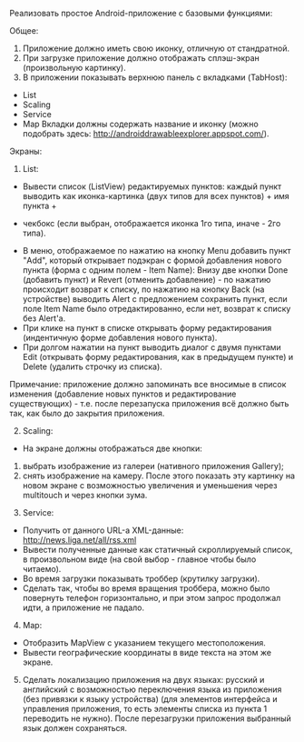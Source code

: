 ﻿Реализовать простое Android-приложение с базовыми функциями:

Общее:
1. Приложение должно иметь свою иконку, отличную от стандратной.
2. При загрузке приложение должно отображать сплэш-экран (произвольную картинку).
4. В приложении показывать верхнюю панель с вкладками (TabHost):
- List
- Scaling
- Service
- Map
Вкладки должны содержать название и иконку (можно подобрать здесь: http://androiddrawableexplorer.appspot.com/).

Экраны:
1. List:
- Вывести список (ListView) редактируемых пунктов: каждый пункт выводить как иконка-картинка (двух типов для всех пунктов) + имя пункта +
+ чекбокс (если выбран, отображается иконка 1го типа, иначе - 2го типа).
- В меню, отображаемое по нажатию на кнопку Menu добавить пункт "Add", который открывает подэкран с формой добавления нового пункта 
(форма с одним полем - Item Name): Внизу две кнопки Done (добавить пункт) 
и Revert (отменить добавление) - по нажатию происходит возврат к списку,
 по нажатию на кнопку Back (на устройстве) выводить Alert с предложением сохранить пункт, если поле Item Name было отредактированно,
 если нет, возврат к списку без Alert'a.
- При клике на пункт в списке открывать форму редактирования (индентичную форме добавления нового пункта).
- При долгом нажатии на пункт выводить диалог с двумя пунктами Edit (открывать форму редактирования, как в предыдущем пункте)
 и Delete (удалить строчку из списка).

Примечание: приложение должно запоминать все вносимые в список изменения (добавление новых пунктов и редактирование существующих) - 
т.е. после перезапуска приложения всё должно быть так, как было до закрытия приложения.

2. Scaling:
- На экране должны отображаться две кнопки: 
1) выбрать изображение из галереи (нативного приложения Gallery); 
2) снять изображение на камеру. После этого показать эту картинку на новом экране с возможностью увеличения и уменьшения через multitouch и через кнопки зума.

3. Service:
- Получить от данного URL-а XML-данные: http://news.liga.net/all/rss.xml 
- Вывести полученные данные как статичный скроллируемый список, в произвольном виде (на свой выбор - главное чтобы было читаемо).
- Во время загрузки показывать троббер (крутилку загрузки).
- Сделать так, чтобы во время вращения троббера, можно было повернуть телефон горизонтально, и при этом запрос продолжал идти, а приложение не падало.

4. Map:
- Отобразить MapView с указанием текущего местоположения.
- Вывести географические координаты в виде текста на этом же экране.

5. Сделать локализацию приложения на двух языках: русский и английский с возможностью переключения языка из приложения (без привязки к языку устройства)
 (для элементов интерфейса и управления приложения, то есть элементы списка из пункта 1 переводить не нужно). 
После перезагрузки приложения выбранный язык должен сохраняться.